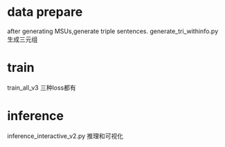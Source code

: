 # data prepare

after generating MSUs,generate triple sentences.
generate_tri_withinfo.py  生成三元组

# train

train_all_v3   三种loss都有

# inference

inference_interactive_v2.py 推理和可视化
